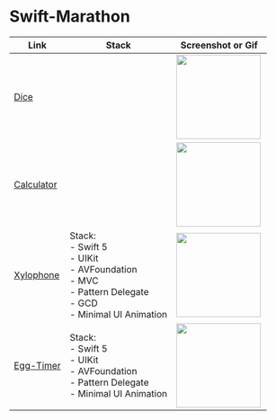 # Swift-Marathon

| Link                                          | Stack                                                     | Screenshot or Gif                                      |
| --------------------------------------------- | --------------------------------------------------------- | ------------------------------------------------------- |
| [Dice](https://github.com/MaybeRT-rt/Dice)    |                                                           |        <img align="left" src="https://github.com/MaybeRT-rt/gif/blob/main/Simulator%20Screenshot%20-%20iPhone%2013%20-%202023-11-02%20at%2018.25.57.png" width="150">                                                  |
| [Calculator](https://github.com/MaybeRT-rt/Calculator) |  | <img align="left" src="https://github.com/MaybeRT-rt/gif/blob/main/Simulator%20Screenshot%20-%20iPhone%2013%20-%202023-11-02%20at%2018.25.57.png" width="150">                                                        |
| [Xylophone](https://github.com/MaybeRT-rt/Xylophone) | Stack: <br>- Swift 5 <br>- UIKit <br>- AVFoundation <br>- MVC <br>- Pattern Delegate <br>- GCD <br>- Minimal UI Animation | <img align="left" src="https://github.com/MaybeRT-rt/gif/blob/main/Simulator%20Screenshot%20-%20iPhone%2014%20Pro%20-%202023-11-02%20at%2012.41.51.png" width="150"> |
| [Egg-Timer](https://github.com/MaybeRT-rt/Egg-Timer) | Stack: <br>- Swift 5 <br>- UIKit <br>- AVFoundation <br>- Pattern Delegate <br>- Minimal UI Animation | <img align="left" src="https://github.com/MaybeRT-rt/gif/blob/main/Simulator-Screen-Recording-iPhone-14-Pro-2023-11-03-at-20.54.21.gif" width="150"> |
